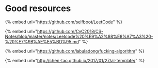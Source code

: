 # Good resources

{% embed url="https://github.com/selfboot/LeetCode" %}

{% embed url="https://github.com/CyC2018/CS-Notes/blob/master/notes/Leetcode%20%E9%A2%98%E8%A7%A3%20-%20%E7%9B%AE%E5%BD%95.md" %}

{% embed url="https://github.com/labuladong/fucking-algorithm" %}

{% embed url="http://chen-tao.github.io/2017/01/27/al-template/" %}



